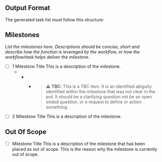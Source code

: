 ## Output Format

The generated task list _must_ follow this structure:

## Milestones

*List the milestones here.*
*Descriptions should be concise, short and describe how the function is leveraged by the workflow, or how the workflow/task helps deliver the milestone.*

- [ ] 1 Milestone Title
    This is a description of the milestone.
    - - - > ⚠️ **TBC:** This is a TBC item. It is an identified abiguity identified within the milestone that was not clear in the prd. It should be a clarifying question not be an open ended question, or a request to define or action something. 
- [ ] 2 Milestone Title
    This is a description of the milestone.

## Out Of Scope
- [ ] Milestone Title
    This is a description of the milestone that has been placed as out of scope.
    This is the reason why the milestone is currently out of scope.


